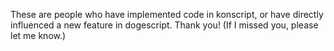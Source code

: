 These are people who have implemented code in konscript, or have directly influenced a new feature in dogescript. Thank you! (If I missed you, please let me know.)

